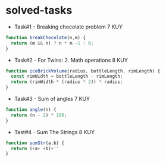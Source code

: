 # solved-tasks
* Task#1 - Breaking chocolate problem 7 KUY 
```javascript
function breakChocolate(n,m) {
  return (m && n) ? n * m -1 : 0;
}
```
* Task#2 -  For Twins: 2. Math operations 8 KUY
```javascript
function iceBrickVolume(radius, bottleLength, rimLength) {
  const rimWidth = bottleLength - rimLength;
  return (rimWidth * (radius * 2)) * radius;
}
```
* Task#3 - Sum of angles 7 KUY
```javascript
function angle(n) {
  return (n - 2) * 180;
}
```
* Tast#4 - Sum The Strings 8 KUY 
```javascript
function sumStr(a,b) {
  return (+a+ +b)+''  
}
```


